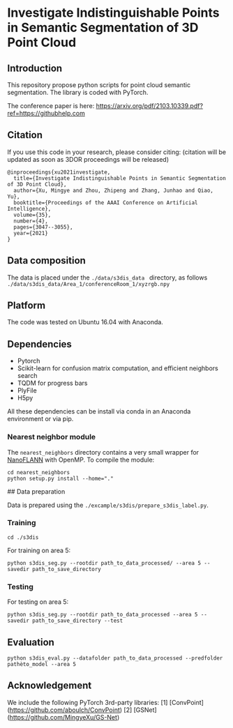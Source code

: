 # Investigate Indistinguishable Points in Semantic Segmentation of 3D Point Cloud







## Introduction

This repository propose python scripts for point cloud semantic segmentation. The library is coded with PyTorch.

The conference paper is here:
https://arxiv.org/pdf/2103.10339.pdf?ref=https://githubhelp.com




## Citation

If you use this code in your research, please consider citing:
(citation will be updated as soon as 3DOR proceedings will be released)

```
@inproceedings{xu2021investigate,
  title={Investigate Indistinguishable Points in Semantic Segmentation of 3D Point Cloud},
  author={Xu, Mingye and Zhou, Zhipeng and Zhang, Junhao and Qiao, Yu},
  booktitle={Proceedings of the AAAI Conference on Artificial Intelligence},
  volume={35},
  number={4},
  pages={3047--3055},
  year={2021}
}
```


## Data composition
The data is placed under the ```./data/s3dis_data ``` directory, as follows
```./data/s3dis_data/Area_1/conferenceRoom_1/xyzrgb.npy ```



## Platform

The code was tested on Ubuntu 16.04 with Anaconda.

## Dependencies

- Pytorch
- Scikit-learn for confusion matrix computation, and efficient neighbors search  
- TQDM for progress bars
- PlyFile
- H5py

All these dependencies can be install via conda in an Anaconda environment or via pip.


### Nearest neighbor module

The ```nearest_neighbors``` directory contains a very small wrapper for [NanoFLANN](https://github.com/jlblancoc/nanoflann) with OpenMP.
To compile the module:
```
cd nearest_neighbors
python setup.py install --home="."
```


## Data preparation

Data is prepared using the ```./excample/s3dis/prepare_s3dis_label.py```.



### Training

```
cd ./s3dis
```

For training on area 5:

```
python s3dis_seg.py --rootdir path_to_data_processed/ --area 5 --savedir path_to_save_directory
```



### Testing

For testing on area 5:
```
python s3dis_seg.py --rootdir path_to_data_processed --area 5 --savedir path_to_save_directory --test
```


## Evaluation

```
python s3dis_eval.py --datafolder path_to_data_processed --predfolder pathèto_model --area 5
```



## Acknowledgement
We include the following PyTorch 3rd-party libraries:
[1] [ConvPoint] (https://github.com/aboulch/ConvPoint)
[2] [GSNet] (https://github.com/MingyeXu/GS-Net)
